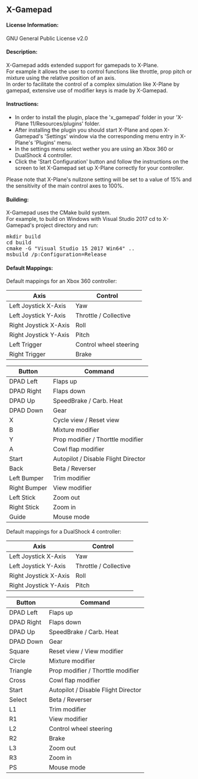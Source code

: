 ## X-Gamepad

#### License Information:
GNU General Public License v2.0

#### Description:
X-Gamepad adds extended support for gamepads to X-Plane.  
For example it allows the user to control functions like throttle, prop pitch or mixture using the relative position of an axis.  
In order to facilitate the control of a complex simulation like X-Plane by gamepad, extensive use of modifier keys is made by X-Gamepad.

#### Instructions:
- In order to install the plugin, place the 'x_gamepad' folder in your 'X-Plane 11/Resources/plugins' folder.
- After installing the plugin you should start X-Plane and open X-Gamepad's 'Settings' window via the corresponding menu entry in X-Plane's 'Plugins' menu.
- In the settings menu select wether you are using an Xbox 360 or DualShock 4 controller.
- Click the 'Start Configuration' button and follow the instructions on the screen to let X-Gamepad set up X-Plane correctly for your controller.

Please note that X-Plane's nullzone setting will be set to a value of 15% and the sensitivity of the main control axes to 100%.

#### Building:
X-Gamepad uses the CMake build system.  
For example, to build on Windows with Visual Studio 2017 cd to X-Gamepad's project directory and run:
<pre>
mkdir build
cd build
cmake -G "Visual Studio 15 2017 Win64" ..
msbuild /p:Configuration=Release
</pre>

#### Default Mappings:
Default mappings for an Xbox 360 controller:

| Axis                  | Control                |
| --------------------- | ---------------------- |
| Left Joystick X-Axis  | Yaw                    |
| Left Joystick Y-Axis  | Throttle / Collective  |
| Right Joystick X-Axis | Roll                   |
| Right Joystick Y-Axis | Pitch                  |
| Left Trigger          | Control wheel steering |
| Right Trigger         | Brake                  |

| Button       | Command                             |
| -------------| ------------------------------------|
| DPAD Left    | Flaps up                            |
| DPAD Right   | Flaps down                          |
| DPAD Up      | SpeedBrake / Carb. Heat             |
| DPAD Down    | Gear                                |
| X            | Cycle view / Reset view             |
| B            | Mixture modifier                    |
| Y            | Prop modifier / Thorttle modifier   |
| A            | Cowl flap modifier                  |
| Start        | Autopilot / Disable Flight Director |
| Back         | Beta / Reverser                     |
| Left Bumper  | Trim modifier                       |
| Right Bumper | View modifier                       |
| Left Stick   | Zoom out                            |
| Right Stick  | Zoom in                             |
| Guide        | Mouse mode                          |

Default mappings for a DualShock 4 controller:

| Axis                  | Control               |
| --------------------- | ----------------------|
| Left Joystick X-Axis  | Yaw                   |
| Left Joystick Y-Axis  | Throttle / Collective |
| Right Joystick X-Axis | Roll                  |
| Right Joystick Y-Axis | Pitch                 |

| Button     | Command                             |
| ---------- | ------------------------------------|
| DPAD Left  | Flaps up                            |
| DPAD Right | Flaps down                          |
| DPAD Up    | SpeedBrake / Carb. Heat             |
| DPAD Down  | Gear                                |
| Square     | Reset view / View modifier          |
| Circle     | Mixture modifier                    |
| Triangle   | Prop modifier / Thorttle modifier   |
| Cross      | Cowl flap modifier                  |
| Start      | Autopilot / Disable Flight Director |
| Select     | Beta / Reverser                     |
| L1         | Trim modifier                       |
| R1         | View modifier                       |
| L2         | Control wheel steering              |
| R2         | Brake                               |
| L3         | Zoom out                            |
| R3         | Zoom in                             |
| PS         | Mouse mode                          |
